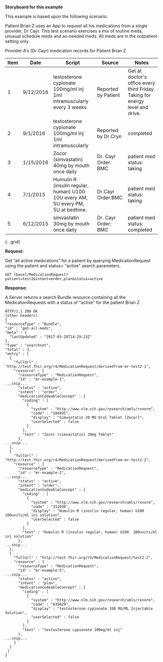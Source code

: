 
**Storyboard for this example**

This example is based upon the following scenario:

Patient Brian Z uses an App to request all his medications from a single provider, Dr Cayr. This test scenario exercises a mix of routine meds, unusual schedule meds and as-needed meds. All meds are in the outpatient setting only.

Provider A's (Dr Cayr) medication records for Patient Brian Z

Item|Date|Script|Source|Notes
---|---|---|---|---
1 | 9/12/2016 | testosterone cypionate 100mg/ml inj  1ml intramuscularly every 3 weeks | Reported by Patient |  Get at doctor's office every third Friday. Taking for energy level and drive.
2 | 9/1/2016 | testosterone cypionate 100mg/ml inj  1ml intramuscularly  | Reported by Dr Cryn | completed
3 | 1/15/2016 | Zocor (simvastatin) 40mg by mouth once daily | Dr. Cayr Order: BMC |patient med status: taking
4 | 7/1/2015 | Humulin R (insulin regular, human) U100 10U every AM, 5U every PM, 5U at bedtime. |Dr.Cayr Order:BMC | patient med status: taking
5 | 6/12/2015  | simvastatin 30mg by mouth once daily  | Dr. Cayr Order: BMC  | patient med status: completed
{: .grid}

**Request:**

Get “all active medications” for a patient by querying MedicationRequest using the patient and status= "active" search parameters.


    GET [base]/MedicationRequest?patient=test2&intent=order,plan&status=active

**Response:**

A Server returns a search Bundle resource containing all the MedicationRequests with a status of "active" for the patient Brian Z


    HTTP/1.1 200 OK
    [other headers]
    {
    "resourceType" : "Bundle",
    "id" : "get-all-meds",
    "meta" : {
      "lastUpdated" : "2017-03-28T14:29:23Z"
    },
    "type" : "searchset",
    "total" : 3,
    "entry" : [
      {
        "fullUrl" : "http://test.fhir.org/r4/MedicationRequest/derivedfrom-mr-test2-1",
        "resource" : {
          "resourceType" : "MedicationRequest",
          "id" : "mr-example-1",
    ...snip...
          "status" : "active",
          "intent" : "order",
          "medicationCodeableConcept" : {
            "coding" : [
              {
                "system" : "http://www.nlm.nih.gov/research/umls/rxnorm",
                "code" : "104491",
                "display" : "Simvastatin 20 MG Oral Tablet [Zocor]",
                "userSelected" : false
              }
            ],
            "text" : "Zocor (simvastatin) 20mg Tablet"
          },
    ...snip...
      },
      {
        "fullUrl" : "http://test.fhir.org/r4/MedicationRequest/derivedfrom-mr-test2-2",
        "resource" : {
          "resourceType" : "MedicationRequest",
          "id" : "mr-example-2",
    ...snip...
          "status" : "active",
          "intent" : "order",
          "medicationCodeableConcept" : {
            "coding" : [
              {
                "system" : "http://www.nlm.nih.gov/research/umls/rxnorm",
                "code" : "311036",
                "display" : "Humulin R (insulin regular, human) U100  100units/ml inj solution",
                "userSelected" : false
              }
            ],
            "text" : "Humulin R (insulin regular, human) U100  100units/ml inj solution"
          },
    ...snip...
      },
      {
        "fullUrl" : "http://test.fhir.org/r4/MedicationRequest/test2-2",
        "resource" : {
          "resourceType" : "MedicationRequest",
          "id" : "mr-example-5",
    ...snip...
          "status" : "active",
          "intent" : "plan",
          "medicationCodeableConcept" : {
            "coding" : [
              {
                "system" : "http://www.nlm.nih.gov/research/umls/rxnorm",
                "code" : "835829",
                "display" : "testosterone cypionate 100 MG/ML Injectable Solution",
                "userSelected" : false
              }
            ],
            "text" : "testosterone cypionate 100mg/ml inj"
          },
    ...snip...
        }
      }
     ]
    }
